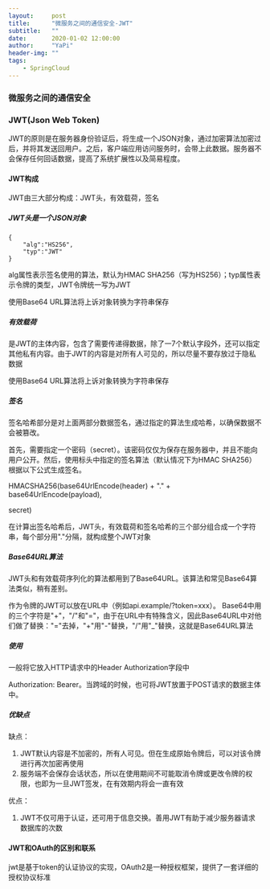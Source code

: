 ```yaml
---
layout:     post
title:      "微服务之间的通信安全-JWT"
subtitle:   ""
date:       2020-01-02 12:00:00
author:     "YaPi"
header-img: ""
tags:
    - SpringCloud
---
```


### 微服务之间的通信安全

### JWT(Json Web Token)
JWT的原则是在服务器身份验证后，将生成一个JSON对象，通过加密算法加密过后，并将其发送回用户。之后，客户端应用访问服务时，会带上此数据。服务器不会保存任何回话数据，提高了系统扩展性以及简易程度。


#### JWT构成
JWT由三大部分构成：JWT头，有效载荷，签名

##### JWT头是一个JSON对象

```
{
    "alg":"HS256",
    "typ":"JWT"
}
```
alg属性表示签名使用的算法，默认为HMAC SHA256（写为HS256）；typ属性表示令牌的类型，JWT令牌统一写为JWT

使用Base64 URL算法将上诉对象转换为字符串保存
##### 有效载荷
是JWT的主体内容，包含了需要传递得数据，除了一7个默认字段外，还可以指定其他私有内容。由于JWT的内容是对所有人可见的，所以尽量不要存放过于隐私数据

使用Base64 URL算法将上诉对象转换为字符串保存

##### 签名
签名哈希部分是对上面两部分数据签名，通过指定的算法生成哈希，以确保数据不会被篡改。

首先，需要指定一个密码（secret）。该密码仅仅为保存在服务器中，并且不能向用户公开。然后，使用标头中指定的签名算法（默认情况下为HMAC SHA256）根据以下公式生成签名。

HMACSHA256(base64UrlEncode(header) + "." + base64UrlEncode(payload),

secret)

在计算出签名哈希后，JWT头，有效载荷和签名哈希的三个部分组合成一个字符串，每个部分用"."分隔，就构成整个JWT对象

##### Base64URL算法
JWT头和有效载荷序列化的算法都用到了Base64URL。该算法和常见Base64算法类似，稍有差别。

作为令牌的JWT可以放在URL中（例如api.example/?token=xxx）。 Base64中用的三个字符是"+"，"/"和"="，由于在URL中有特殊含义，因此Base64URL中对他们做了替换："="去掉，"+"用"-"替换，"/"用"_"替换，这就是Base64URL算法

##### 使用
一般将它放入HTTP请求中的Header Authorization字段中

Authorization: Bearer。当跨域的时候，也可将JWT放置于POST请求的数据主体中。

##### 优缺点

缺点：

1. JWT默认内容是不加密的，所有人可见。但在生成原始令牌后，可以对该令牌进行再次加密再使用
2. 服务端不会保存会话状态，所以在使用期间不可能取消令牌或更改令牌的权限，也即为一旦JWT签发，在有效期内将会一直有效

优点：
1. JWT不仅可用于认证，还可用于信息交换。善用JWT有助于减少服务器请求数据库的次数


#### JWT和OAuth的区别和联系
jwt是基于token的认证协议的实现，OAuth2是一种授权框架，提供了一套详细的授权协议标准